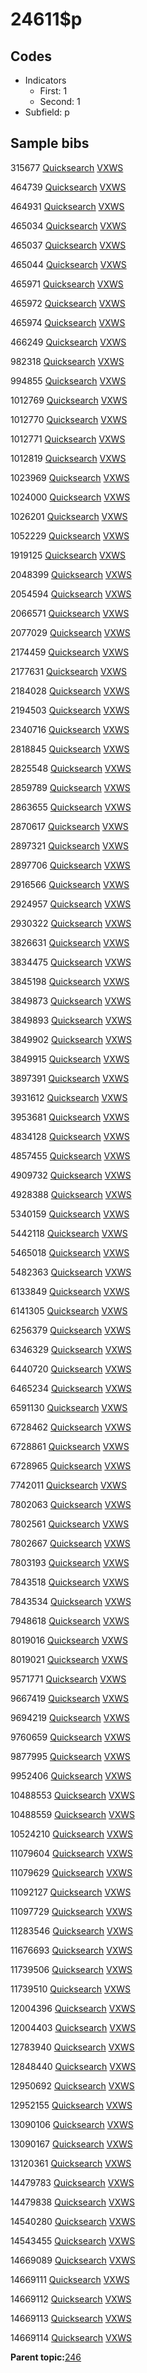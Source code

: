 # 24611$p

## Codes

-   Indicators
    -   First: 1
    -   Second: 1
-   Subfield: p

## Sample bibs

315677 [Quicksearch](https://search.library.yale.edu/catalog/315677) [VXWS](http://prodorbis.library.yale.edu:7014/vxws/GetHoldingsService?bibId=315677)

464739 [Quicksearch](https://search.library.yale.edu/catalog/464739) [VXWS](http://prodorbis.library.yale.edu:7014/vxws/GetHoldingsService?bibId=464739)

464931 [Quicksearch](https://search.library.yale.edu/catalog/464931) [VXWS](http://prodorbis.library.yale.edu:7014/vxws/GetHoldingsService?bibId=464931)

465034 [Quicksearch](https://search.library.yale.edu/catalog/465034) [VXWS](http://prodorbis.library.yale.edu:7014/vxws/GetHoldingsService?bibId=465034)

465037 [Quicksearch](https://search.library.yale.edu/catalog/465037) [VXWS](http://prodorbis.library.yale.edu:7014/vxws/GetHoldingsService?bibId=465037)

465044 [Quicksearch](https://search.library.yale.edu/catalog/465044) [VXWS](http://prodorbis.library.yale.edu:7014/vxws/GetHoldingsService?bibId=465044)

465971 [Quicksearch](https://search.library.yale.edu/catalog/465971) [VXWS](http://prodorbis.library.yale.edu:7014/vxws/GetHoldingsService?bibId=465971)

465972 [Quicksearch](https://search.library.yale.edu/catalog/465972) [VXWS](http://prodorbis.library.yale.edu:7014/vxws/GetHoldingsService?bibId=465972)

465974 [Quicksearch](https://search.library.yale.edu/catalog/465974) [VXWS](http://prodorbis.library.yale.edu:7014/vxws/GetHoldingsService?bibId=465974)

466249 [Quicksearch](https://search.library.yale.edu/catalog/466249) [VXWS](http://prodorbis.library.yale.edu:7014/vxws/GetHoldingsService?bibId=466249)

982318 [Quicksearch](https://search.library.yale.edu/catalog/982318) [VXWS](http://prodorbis.library.yale.edu:7014/vxws/GetHoldingsService?bibId=982318)

994855 [Quicksearch](https://search.library.yale.edu/catalog/994855) [VXWS](http://prodorbis.library.yale.edu:7014/vxws/GetHoldingsService?bibId=994855)

1012769 [Quicksearch](https://search.library.yale.edu/catalog/1012769) [VXWS](http://prodorbis.library.yale.edu:7014/vxws/GetHoldingsService?bibId=1012769)

1012770 [Quicksearch](https://search.library.yale.edu/catalog/1012770) [VXWS](http://prodorbis.library.yale.edu:7014/vxws/GetHoldingsService?bibId=1012770)

1012771 [Quicksearch](https://search.library.yale.edu/catalog/1012771) [VXWS](http://prodorbis.library.yale.edu:7014/vxws/GetHoldingsService?bibId=1012771)

1012819 [Quicksearch](https://search.library.yale.edu/catalog/1012819) [VXWS](http://prodorbis.library.yale.edu:7014/vxws/GetHoldingsService?bibId=1012819)

1023969 [Quicksearch](https://search.library.yale.edu/catalog/1023969) [VXWS](http://prodorbis.library.yale.edu:7014/vxws/GetHoldingsService?bibId=1023969)

1024000 [Quicksearch](https://search.library.yale.edu/catalog/1024000) [VXWS](http://prodorbis.library.yale.edu:7014/vxws/GetHoldingsService?bibId=1024000)

1026201 [Quicksearch](https://search.library.yale.edu/catalog/1026201) [VXWS](http://prodorbis.library.yale.edu:7014/vxws/GetHoldingsService?bibId=1026201)

1052229 [Quicksearch](https://search.library.yale.edu/catalog/1052229) [VXWS](http://prodorbis.library.yale.edu:7014/vxws/GetHoldingsService?bibId=1052229)

1919125 [Quicksearch](https://search.library.yale.edu/catalog/1919125) [VXWS](http://prodorbis.library.yale.edu:7014/vxws/GetHoldingsService?bibId=1919125)

2048399 [Quicksearch](https://search.library.yale.edu/catalog/2048399) [VXWS](http://prodorbis.library.yale.edu:7014/vxws/GetHoldingsService?bibId=2048399)

2054594 [Quicksearch](https://search.library.yale.edu/catalog/2054594) [VXWS](http://prodorbis.library.yale.edu:7014/vxws/GetHoldingsService?bibId=2054594)

2066571 [Quicksearch](https://search.library.yale.edu/catalog/2066571) [VXWS](http://prodorbis.library.yale.edu:7014/vxws/GetHoldingsService?bibId=2066571)

2077029 [Quicksearch](https://search.library.yale.edu/catalog/2077029) [VXWS](http://prodorbis.library.yale.edu:7014/vxws/GetHoldingsService?bibId=2077029)

2174459 [Quicksearch](https://search.library.yale.edu/catalog/2174459) [VXWS](http://prodorbis.library.yale.edu:7014/vxws/GetHoldingsService?bibId=2174459)

2177631 [Quicksearch](https://search.library.yale.edu/catalog/2177631) [VXWS](http://prodorbis.library.yale.edu:7014/vxws/GetHoldingsService?bibId=2177631)

2184028 [Quicksearch](https://search.library.yale.edu/catalog/2184028) [VXWS](http://prodorbis.library.yale.edu:7014/vxws/GetHoldingsService?bibId=2184028)

2194503 [Quicksearch](https://search.library.yale.edu/catalog/2194503) [VXWS](http://prodorbis.library.yale.edu:7014/vxws/GetHoldingsService?bibId=2194503)

2340716 [Quicksearch](https://search.library.yale.edu/catalog/2340716) [VXWS](http://prodorbis.library.yale.edu:7014/vxws/GetHoldingsService?bibId=2340716)

2818845 [Quicksearch](https://search.library.yale.edu/catalog/2818845) [VXWS](http://prodorbis.library.yale.edu:7014/vxws/GetHoldingsService?bibId=2818845)

2825548 [Quicksearch](https://search.library.yale.edu/catalog/2825548) [VXWS](http://prodorbis.library.yale.edu:7014/vxws/GetHoldingsService?bibId=2825548)

2859789 [Quicksearch](https://search.library.yale.edu/catalog/2859789) [VXWS](http://prodorbis.library.yale.edu:7014/vxws/GetHoldingsService?bibId=2859789)

2863655 [Quicksearch](https://search.library.yale.edu/catalog/2863655) [VXWS](http://prodorbis.library.yale.edu:7014/vxws/GetHoldingsService?bibId=2863655)

2870617 [Quicksearch](https://search.library.yale.edu/catalog/2870617) [VXWS](http://prodorbis.library.yale.edu:7014/vxws/GetHoldingsService?bibId=2870617)

2897321 [Quicksearch](https://search.library.yale.edu/catalog/2897321) [VXWS](http://prodorbis.library.yale.edu:7014/vxws/GetHoldingsService?bibId=2897321)

2897706 [Quicksearch](https://search.library.yale.edu/catalog/2897706) [VXWS](http://prodorbis.library.yale.edu:7014/vxws/GetHoldingsService?bibId=2897706)

2916566 [Quicksearch](https://search.library.yale.edu/catalog/2916566) [VXWS](http://prodorbis.library.yale.edu:7014/vxws/GetHoldingsService?bibId=2916566)

2924957 [Quicksearch](https://search.library.yale.edu/catalog/2924957) [VXWS](http://prodorbis.library.yale.edu:7014/vxws/GetHoldingsService?bibId=2924957)

2930322 [Quicksearch](https://search.library.yale.edu/catalog/2930322) [VXWS](http://prodorbis.library.yale.edu:7014/vxws/GetHoldingsService?bibId=2930322)

3826631 [Quicksearch](https://search.library.yale.edu/catalog/3826631) [VXWS](http://prodorbis.library.yale.edu:7014/vxws/GetHoldingsService?bibId=3826631)

3834475 [Quicksearch](https://search.library.yale.edu/catalog/3834475) [VXWS](http://prodorbis.library.yale.edu:7014/vxws/GetHoldingsService?bibId=3834475)

3845198 [Quicksearch](https://search.library.yale.edu/catalog/3845198) [VXWS](http://prodorbis.library.yale.edu:7014/vxws/GetHoldingsService?bibId=3845198)

3849873 [Quicksearch](https://search.library.yale.edu/catalog/3849873) [VXWS](http://prodorbis.library.yale.edu:7014/vxws/GetHoldingsService?bibId=3849873)

3849893 [Quicksearch](https://search.library.yale.edu/catalog/3849893) [VXWS](http://prodorbis.library.yale.edu:7014/vxws/GetHoldingsService?bibId=3849893)

3849902 [Quicksearch](https://search.library.yale.edu/catalog/3849902) [VXWS](http://prodorbis.library.yale.edu:7014/vxws/GetHoldingsService?bibId=3849902)

3849915 [Quicksearch](https://search.library.yale.edu/catalog/3849915) [VXWS](http://prodorbis.library.yale.edu:7014/vxws/GetHoldingsService?bibId=3849915)

3897391 [Quicksearch](https://search.library.yale.edu/catalog/3897391) [VXWS](http://prodorbis.library.yale.edu:7014/vxws/GetHoldingsService?bibId=3897391)

3931612 [Quicksearch](https://search.library.yale.edu/catalog/3931612) [VXWS](http://prodorbis.library.yale.edu:7014/vxws/GetHoldingsService?bibId=3931612)

3953681 [Quicksearch](https://search.library.yale.edu/catalog/3953681) [VXWS](http://prodorbis.library.yale.edu:7014/vxws/GetHoldingsService?bibId=3953681)

4834128 [Quicksearch](https://search.library.yale.edu/catalog/4834128) [VXWS](http://prodorbis.library.yale.edu:7014/vxws/GetHoldingsService?bibId=4834128)

4857455 [Quicksearch](https://search.library.yale.edu/catalog/4857455) [VXWS](http://prodorbis.library.yale.edu:7014/vxws/GetHoldingsService?bibId=4857455)

4909732 [Quicksearch](https://search.library.yale.edu/catalog/4909732) [VXWS](http://prodorbis.library.yale.edu:7014/vxws/GetHoldingsService?bibId=4909732)

4928388 [Quicksearch](https://search.library.yale.edu/catalog/4928388) [VXWS](http://prodorbis.library.yale.edu:7014/vxws/GetHoldingsService?bibId=4928388)

5340159 [Quicksearch](https://search.library.yale.edu/catalog/5340159) [VXWS](http://prodorbis.library.yale.edu:7014/vxws/GetHoldingsService?bibId=5340159)

5442118 [Quicksearch](https://search.library.yale.edu/catalog/5442118) [VXWS](http://prodorbis.library.yale.edu:7014/vxws/GetHoldingsService?bibId=5442118)

5465018 [Quicksearch](https://search.library.yale.edu/catalog/5465018) [VXWS](http://prodorbis.library.yale.edu:7014/vxws/GetHoldingsService?bibId=5465018)

5482363 [Quicksearch](https://search.library.yale.edu/catalog/5482363) [VXWS](http://prodorbis.library.yale.edu:7014/vxws/GetHoldingsService?bibId=5482363)

6133849 [Quicksearch](https://search.library.yale.edu/catalog/6133849) [VXWS](http://prodorbis.library.yale.edu:7014/vxws/GetHoldingsService?bibId=6133849)

6141305 [Quicksearch](https://search.library.yale.edu/catalog/6141305) [VXWS](http://prodorbis.library.yale.edu:7014/vxws/GetHoldingsService?bibId=6141305)

6256379 [Quicksearch](https://search.library.yale.edu/catalog/6256379) [VXWS](http://prodorbis.library.yale.edu:7014/vxws/GetHoldingsService?bibId=6256379)

6346329 [Quicksearch](https://search.library.yale.edu/catalog/6346329) [VXWS](http://prodorbis.library.yale.edu:7014/vxws/GetHoldingsService?bibId=6346329)

6440720 [Quicksearch](https://search.library.yale.edu/catalog/6440720) [VXWS](http://prodorbis.library.yale.edu:7014/vxws/GetHoldingsService?bibId=6440720)

6465234 [Quicksearch](https://search.library.yale.edu/catalog/6465234) [VXWS](http://prodorbis.library.yale.edu:7014/vxws/GetHoldingsService?bibId=6465234)

6591130 [Quicksearch](https://search.library.yale.edu/catalog/6591130) [VXWS](http://prodorbis.library.yale.edu:7014/vxws/GetHoldingsService?bibId=6591130)

6728462 [Quicksearch](https://search.library.yale.edu/catalog/6728462) [VXWS](http://prodorbis.library.yale.edu:7014/vxws/GetHoldingsService?bibId=6728462)

6728861 [Quicksearch](https://search.library.yale.edu/catalog/6728861) [VXWS](http://prodorbis.library.yale.edu:7014/vxws/GetHoldingsService?bibId=6728861)

6728965 [Quicksearch](https://search.library.yale.edu/catalog/6728965) [VXWS](http://prodorbis.library.yale.edu:7014/vxws/GetHoldingsService?bibId=6728965)

7742011 [Quicksearch](https://search.library.yale.edu/catalog/7742011) [VXWS](http://prodorbis.library.yale.edu:7014/vxws/GetHoldingsService?bibId=7742011)

7802063 [Quicksearch](https://search.library.yale.edu/catalog/7802063) [VXWS](http://prodorbis.library.yale.edu:7014/vxws/GetHoldingsService?bibId=7802063)

7802561 [Quicksearch](https://search.library.yale.edu/catalog/7802561) [VXWS](http://prodorbis.library.yale.edu:7014/vxws/GetHoldingsService?bibId=7802561)

7802667 [Quicksearch](https://search.library.yale.edu/catalog/7802667) [VXWS](http://prodorbis.library.yale.edu:7014/vxws/GetHoldingsService?bibId=7802667)

7803193 [Quicksearch](https://search.library.yale.edu/catalog/7803193) [VXWS](http://prodorbis.library.yale.edu:7014/vxws/GetHoldingsService?bibId=7803193)

7843518 [Quicksearch](https://search.library.yale.edu/catalog/7843518) [VXWS](http://prodorbis.library.yale.edu:7014/vxws/GetHoldingsService?bibId=7843518)

7843534 [Quicksearch](https://search.library.yale.edu/catalog/7843534) [VXWS](http://prodorbis.library.yale.edu:7014/vxws/GetHoldingsService?bibId=7843534)

7948618 [Quicksearch](https://search.library.yale.edu/catalog/7948618) [VXWS](http://prodorbis.library.yale.edu:7014/vxws/GetHoldingsService?bibId=7948618)

8019016 [Quicksearch](https://search.library.yale.edu/catalog/8019016) [VXWS](http://prodorbis.library.yale.edu:7014/vxws/GetHoldingsService?bibId=8019016)

8019021 [Quicksearch](https://search.library.yale.edu/catalog/8019021) [VXWS](http://prodorbis.library.yale.edu:7014/vxws/GetHoldingsService?bibId=8019021)

9571771 [Quicksearch](https://search.library.yale.edu/catalog/9571771) [VXWS](http://prodorbis.library.yale.edu:7014/vxws/GetHoldingsService?bibId=9571771)

9667419 [Quicksearch](https://search.library.yale.edu/catalog/9667419) [VXWS](http://prodorbis.library.yale.edu:7014/vxws/GetHoldingsService?bibId=9667419)

9694219 [Quicksearch](https://search.library.yale.edu/catalog/9694219) [VXWS](http://prodorbis.library.yale.edu:7014/vxws/GetHoldingsService?bibId=9694219)

9760659 [Quicksearch](https://search.library.yale.edu/catalog/9760659) [VXWS](http://prodorbis.library.yale.edu:7014/vxws/GetHoldingsService?bibId=9760659)

9877995 [Quicksearch](https://search.library.yale.edu/catalog/9877995) [VXWS](http://prodorbis.library.yale.edu:7014/vxws/GetHoldingsService?bibId=9877995)

9952406 [Quicksearch](https://search.library.yale.edu/catalog/9952406) [VXWS](http://prodorbis.library.yale.edu:7014/vxws/GetHoldingsService?bibId=9952406)

10488553 [Quicksearch](https://search.library.yale.edu/catalog/10488553) [VXWS](http://prodorbis.library.yale.edu:7014/vxws/GetHoldingsService?bibId=10488553)

10488559 [Quicksearch](https://search.library.yale.edu/catalog/10488559) [VXWS](http://prodorbis.library.yale.edu:7014/vxws/GetHoldingsService?bibId=10488559)

10524210 [Quicksearch](https://search.library.yale.edu/catalog/10524210) [VXWS](http://prodorbis.library.yale.edu:7014/vxws/GetHoldingsService?bibId=10524210)

11079604 [Quicksearch](https://search.library.yale.edu/catalog/11079604) [VXWS](http://prodorbis.library.yale.edu:7014/vxws/GetHoldingsService?bibId=11079604)

11079629 [Quicksearch](https://search.library.yale.edu/catalog/11079629) [VXWS](http://prodorbis.library.yale.edu:7014/vxws/GetHoldingsService?bibId=11079629)

11092127 [Quicksearch](https://search.library.yale.edu/catalog/11092127) [VXWS](http://prodorbis.library.yale.edu:7014/vxws/GetHoldingsService?bibId=11092127)

11097729 [Quicksearch](https://search.library.yale.edu/catalog/11097729) [VXWS](http://prodorbis.library.yale.edu:7014/vxws/GetHoldingsService?bibId=11097729)

11283546 [Quicksearch](https://search.library.yale.edu/catalog/11283546) [VXWS](http://prodorbis.library.yale.edu:7014/vxws/GetHoldingsService?bibId=11283546)

11676693 [Quicksearch](https://search.library.yale.edu/catalog/11676693) [VXWS](http://prodorbis.library.yale.edu:7014/vxws/GetHoldingsService?bibId=11676693)

11739506 [Quicksearch](https://search.library.yale.edu/catalog/11739506) [VXWS](http://prodorbis.library.yale.edu:7014/vxws/GetHoldingsService?bibId=11739506)

11739510 [Quicksearch](https://search.library.yale.edu/catalog/11739510) [VXWS](http://prodorbis.library.yale.edu:7014/vxws/GetHoldingsService?bibId=11739510)

12004396 [Quicksearch](https://search.library.yale.edu/catalog/12004396) [VXWS](http://prodorbis.library.yale.edu:7014/vxws/GetHoldingsService?bibId=12004396)

12004403 [Quicksearch](https://search.library.yale.edu/catalog/12004403) [VXWS](http://prodorbis.library.yale.edu:7014/vxws/GetHoldingsService?bibId=12004403)

12783940 [Quicksearch](https://search.library.yale.edu/catalog/12783940) [VXWS](http://prodorbis.library.yale.edu:7014/vxws/GetHoldingsService?bibId=12783940)

12848440 [Quicksearch](https://search.library.yale.edu/catalog/12848440) [VXWS](http://prodorbis.library.yale.edu:7014/vxws/GetHoldingsService?bibId=12848440)

12950692 [Quicksearch](https://search.library.yale.edu/catalog/12950692) [VXWS](http://prodorbis.library.yale.edu:7014/vxws/GetHoldingsService?bibId=12950692)

12952155 [Quicksearch](https://search.library.yale.edu/catalog/12952155) [VXWS](http://prodorbis.library.yale.edu:7014/vxws/GetHoldingsService?bibId=12952155)

13090106 [Quicksearch](https://search.library.yale.edu/catalog/13090106) [VXWS](http://prodorbis.library.yale.edu:7014/vxws/GetHoldingsService?bibId=13090106)

13090167 [Quicksearch](https://search.library.yale.edu/catalog/13090167) [VXWS](http://prodorbis.library.yale.edu:7014/vxws/GetHoldingsService?bibId=13090167)

13120361 [Quicksearch](https://search.library.yale.edu/catalog/13120361) [VXWS](http://prodorbis.library.yale.edu:7014/vxws/GetHoldingsService?bibId=13120361)

14479783 [Quicksearch](https://search.library.yale.edu/catalog/14479783) [VXWS](http://prodorbis.library.yale.edu:7014/vxws/GetHoldingsService?bibId=14479783)

14479838 [Quicksearch](https://search.library.yale.edu/catalog/14479838) [VXWS](http://prodorbis.library.yale.edu:7014/vxws/GetHoldingsService?bibId=14479838)

14540280 [Quicksearch](https://search.library.yale.edu/catalog/14540280) [VXWS](http://prodorbis.library.yale.edu:7014/vxws/GetHoldingsService?bibId=14540280)

14543455 [Quicksearch](https://search.library.yale.edu/catalog/14543455) [VXWS](http://prodorbis.library.yale.edu:7014/vxws/GetHoldingsService?bibId=14543455)

14669089 [Quicksearch](https://search.library.yale.edu/catalog/14669089) [VXWS](http://prodorbis.library.yale.edu:7014/vxws/GetHoldingsService?bibId=14669089)

14669111 [Quicksearch](https://search.library.yale.edu/catalog/14669111) [VXWS](http://prodorbis.library.yale.edu:7014/vxws/GetHoldingsService?bibId=14669111)

14669112 [Quicksearch](https://search.library.yale.edu/catalog/14669112) [VXWS](http://prodorbis.library.yale.edu:7014/vxws/GetHoldingsService?bibId=14669112)

14669113 [Quicksearch](https://search.library.yale.edu/catalog/14669113) [VXWS](http://prodorbis.library.yale.edu:7014/vxws/GetHoldingsService?bibId=14669113)

14669114 [Quicksearch](https://search.library.yale.edu/catalog/14669114) [VXWS](http://prodorbis.library.yale.edu:7014/vxws/GetHoldingsService?bibId=14669114)

**Parent topic:**[246](../../tags/246/246.md)

